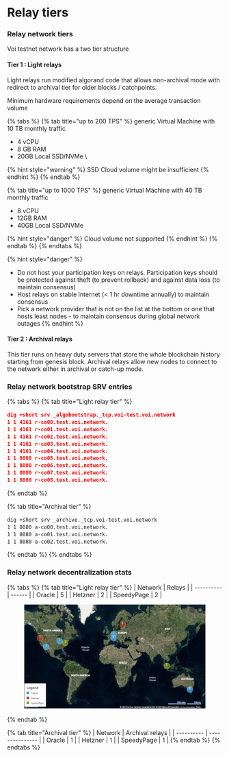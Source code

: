 # Relay tiers

### Relay network tiers

Voi testnet network has a two tier structure&#x20;

#### Tier 1 : Light relays

Light relays run modified algorand code that allows non-archival mode with redirect to archival tier for older blocks / catchpoints.&#x20;

Minimum hardware requirements depend on the average transaction volume

{% tabs %}
{% tab title="up to 200 TPS" %}
generic Virtual Machine with 10 TB monthly traffic

* 4 vCPU
* 8 GB RAM
* 20GB Local SSD/NVMe \


{% hint style="warning" %}
SSD Cloud volume might be insufficient&#x20;
{% endhint %}
{% endtab %}

{% tab title="up to 1000 TPS" %}
generic Virtual Machine with 40 TB monthly traffic

* 8 vCPU
* 12GB RAM
* 40GB Local SSD/NVMe&#x20;

{% hint style="danger" %}
Cloud volume not supported
{% endhint %}
{% endtab %}
{% endtabs %}

{% hint style="danger" %}
* Do not host your participation keys on relays. Participation keys should be protected against theft (to prevent rollback) and against data loss (to maintain consensus)
* Host relays on stable Internet (< 1 hr downtime annually) to maintain consensus
* Pick a network provider that is not on the list at the bottom or one that hosts least nodes - to maintain consensus during global network outages
{% endhint %}

#### Tier 2 : Archival relays

This tier runs on heavy duty servers that store the whole blockchain history starting from genesis block. Archival relays allow new nodes to connect to the network either in archival or catch-up mode.&#x20;

### Relay network bootstrap SRV entries

{% tabs %}
{% tab title="Light relay tier" %}
```json
dig +short srv _algobootstrap._tcp.voi-test.voi.network
1 1 4161 r-co00.test.voi.network.
1 1 4161 r-co01.test.voi.network.
1 1 4161 r-co02.test.voi.network.
1 1 4161 r-co03.test.voi.network.
1 1 4161 r-co04.test.voi.network.
1 1 8080 r-co05.test.voi.network.
1 1 8080 r-co06.test.voi.network.
1 1 8080 r-co07.test.voi.network.
1 1 8080 r-co08.test.voi.network.

```
{% endtab %}

{% tab title="Archival tier" %}
```bash
dig +short srv _archive._tcp.voi-test.voi.network
1 1 8080 a-co00.test.voi.network.
1 1 8080 a-co01.test.voi.network.
1 1 8080 a-co02.test.voi.network.
```
{% endtab %}
{% endtabs %}

### Relay network decentralization stats

{% tabs %}
{% tab title="Light relay tier" %}
| Network    | Relays |
| ---------- | ------ |
| Oracle     | 5      |
| Hetzner    | 2      |
| SpeedyPage | 2      |

<figure><img src="../../.gitbook/assets/image (4).png" alt=""><figcaption></figcaption></figure>
{% endtab %}

{% tab title="Archival tier" %}
| Network    | Archival relays |
| ---------- | --------------- |
| Oracle     | 1               |
| Hetzner    | 1               |
| SpeedyPage | 1               |
{% endtab %}
{% endtabs %}

###

